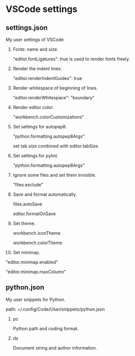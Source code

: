# VSCode settings

## settings.json
My user settings of VSCode

1. Fonts: name and size.

   "editor.fontLigatures": true is used to render fonts freely.

2. Render the indent lines.

   "editor.renderIndentGuides": true

3. Render whitespace of beginning of lines.

   "editor.renderWhitespace": "boundary"

4. Render editor color.

   "workbench.colorCustomizations"

5. Set settings for autopep8.

   "python.formatting.autopep8Args"

   set tab size combined with editor.tabSize.

6. Set settings for pylint.

   "python.formatting.autopep8Args"

7. Ignore some files and set them invisible.

   "files.exclude"

8. Save and format automatically.

   files.autoSave

   editor.formatOnSave

9. Set theme.

   workbench.iconTheme

   workbench.colorTheme

10. Set minimap.

   "editor.minimap.enabled"

   "editor.minimap.maxColumn"

## python.json
My user snippets for Python.

path: ~/.config/Code/User/snippets/python.json

1. pc

   Python path and coding format.

2. ds

   Document string and author information.